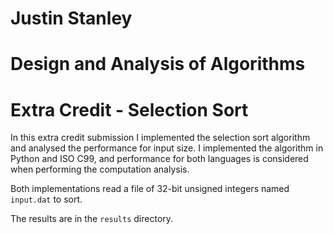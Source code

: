 # Justin Stanley
# Design and Analysis of Algorithms
# Extra Credit - Selection Sort

In this extra credit submission I implemented the selection sort algorithm and analysed the performance for input size.
I implemented the algorithm in Python and ISO C99, and performance for both languages is considered when performing the computation analysis.

Both implementations read a file of 32-bit unsigned integers named `input.dat` to sort.

The results are in the `results` directory.
